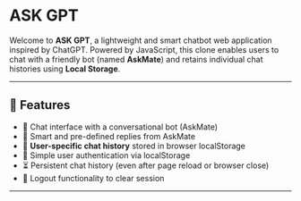 #  ASK GPT 

Welcome to **ASK GPT**, a lightweight and smart chatbot web application inspired by ChatGPT. Powered by JavaScript, this clone enables users to chat with a friendly bot (named **AskMate**) and retains individual chat histories using **Local Storage**.

---

## 📌 Features

- 💬 Chat interface with a conversational bot (AskMate)
- 🧠 Smart and pre-defined replies from AskMate
- 💾 **User-specific chat history** stored in browser localStorage
- 👤 Simple user authentication via localStorage
- ⏳ Persistent chat history (even after page reload or browser close)
- 🔐 Logout functionality to clear session

---



